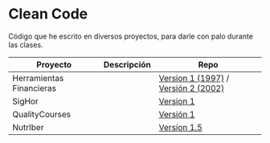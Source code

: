 # Clean Code

Código que he escrito en diversos proyectos, para darle con palo durante las clases.

|Proyecto|Descripción|Repo
|-|-|-|
Herramientas Financieras||[Version 1 (1997)](https://github.com/mmasias/HerramientasFinancierasV1) / [Versión 2 (2002)](https://github.com/mmasias/HerramientasFinancieras)
SigHor||[Version 1](https://github.com/mmasias/pySigHor)
QualityCourses||[Versión 1](https://github.com/mmasias/pyQualityCourses)
NutrIber||[Version 1.5](https://github.com/mmasias/NutrIber)

